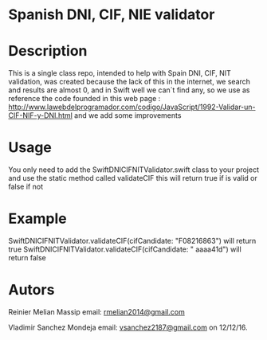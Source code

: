 # Spanish DNI, CIF, NIE validator

# Description
This is a single class repo, intended to help with Spain DNI, CIF, NIT validation, was created because the lack of this in the internet,
we search and results are almost 0, and in Swift well we can´t find any, so we use as reference the code founded in this
web page : http://www.lawebdelprogramador.com/codigo/JavaScript/1992-Validar-un-CIF-NIF-y-DNI.html and we add some improvements

# Usage
You only need to add the SwiftDNICIFNITValidator.swift class to your project and use the static method called validateCIF this will return true if is valid or false if not

# Example
  SwiftDNICIFNITValidator.validateCIF(cifCandidate: "F08216863") will return true
  SwiftDNICIFNITValidator.validateCIF(cifCandidate: "  aaaa41d") will return false
  
# Autors
   Reinier Melian Massip email: rmelian2014@gmail.com
   
   Vladimir Sanchez Mondeja email: vsanchez2187@gmail.com on 12/12/16.
